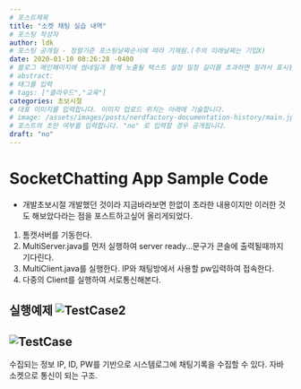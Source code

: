 ```yaml
---
# 포스트제목
title: "소켓 채팅 실습 내역"
# 포스팅 작성자
author: ldk
# 포스팅 공개일 - 정렬기준 포스팅날짜순서에 따라 기재됨.(주의 미래날짜는 기입X)
date: 2020-01-10 08:26:28 -0400
# 블로그 메인페이지에 썸네일과 함께 노출될 텍스트 설정 일정 길이를 초과하면 잘려서 표시됨.
# abstract:
# 태그를 입력
# tags: ["클라우드","교육"]
categories: 초보시절
# 대표 이미지를 입력합니다. 이미지 업로드 위치는 아래에 기술합니다.
# image: /assets/images/posts/nerdfactory-documentation-history/main.jpg
# 포스트의 초안 여부를 입력합니다. "no" 로 입력할 경우 공개됩니다.
draft: "no"
---
```


# SocketChatting App Sample Code

 - 개발초보시절 개발했던 것이라 지금바라보면 한없이 초라한 내용이지만 이러한 것도 해보았다라는 점을 포스트하고싶어 올리게되었다.

1. 톰캣서버를 기동한다.
2. MultiServer.java를 먼저 실행하여 server ready...문구가 콘솔에 출력될때까지 기다린다.
3. MultiClient.java를 실행한다. IP와 채팅방에서 사용할 pw입력하여 접속한다.
4. 다중의 Client를 실행하여 서로통신해본다.

실행예제
![TestCase2](https://user-images.githubusercontent.com/12209348/81933760-db47de80-9628-11ea-9232-42c043209ef8.jpg)
 - 
![TestCase](https://user-images.githubusercontent.com/12209348/81933767-dc790b80-9628-11ea-83b2-f9a723cd6718.jpg)
 - 
 
 수집되는 정보 IP, ID, PW를 기반으로 시스템로그에 채팅기록을 수집할 수 있다.
 자바 소켓으로 통신이 되는 구조.
